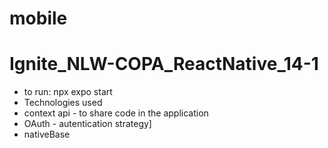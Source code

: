 # mobile

# Ignite_NLW-COPA_ReactNative_14-1
- to run: npx expo start 
- Technologies used
- context api - to share code in the application
- OAuth - autentication strategy]
- nativeBase
